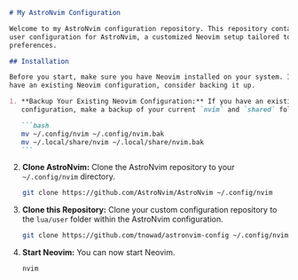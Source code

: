 ````markdown
# My AstroNvim Configuration

Welcome to my AstroNvim configuration repository. This repository contains the
user configuration for AstroNvim, a customized Neovim setup tailored to my
preferences.

## Installation

Before you start, make sure you have Neovim installed on your system. If you
have an existing Neovim configuration, consider backing it up.

1. **Backup Your Existing Neovim Configuration:** If you have an existing Neovim
   configuration, make a backup of your current `nvim` and `shared` folders.

   ```bash
   mv ~/.config/nvim ~/.config/nvim.bak
   mv ~/.local/share/nvim ~/.local/share/nvim.bak
   ```
````

2. **Clone AstroNvim:** Clone the AstroNvim repository to your `~/.config/nvim`
   directory.

   ```bash
   git clone https://github.com/AstroNvim/AstroNvim ~/.config/nvim
   ```

3. **Clone this Repository:** Clone your custom configuration repository to the
   `lua/user` folder within the AstroNvim configuration.

   ```bash
   git clone https://github.com/tnowad/astronvim-config ~/.config/nvim/lua/user
   ```

4. **Start Neovim:** You can now start Neovim.

   ```bash
   nvim
   ```

